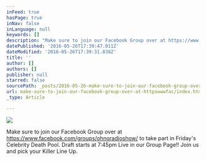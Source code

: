 ```yaml
---
inFeed: true
hasPage: true
inNav: false
inLanguage: null
keywords: []
description: "Make sure to join our Facebook Group over at https://www.facebook.com/groups/ohnoradioshow/ to take part in Friday's Celebrity Death Pool. Draft starts at 7:45pm Live in our Group Page!! Join us and pick your Killer Line Up."
datePublished: '2016-05-26T17:39:47.011Z'
dateModified: '2016-05-26T17:39:31.838Z'
title: ''
author: []
authors: []
publisher: null
starred: false
sourcePath: _posts/2016-05-26-make-sure-to-join-our-facebook-group-over-at-httpswwwfac.md
url: make-sure-to-join-our-facebook-group-over-at-httpswwwfac/index.html
_type: Article

---
```

![](https://the-grid-user-content.s3-us-west-2.amazonaws.com/b4da291c-7468-437b-a0e5-cee417536baf.jpg)

Make sure to join our Facebook Group over at https://www.facebook.com/groups/ohnoradioshow/ to take part in Friday's Celebrity Death Pool. Draft starts at 7:45pm Live in our Group Page!! Join us and pick your Killer Line Up.